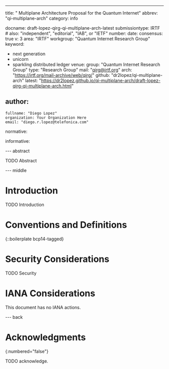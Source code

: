 ---
title: " Multiplane Architecture Proposal for the Quantum Internet"
abbrev: "qi-multiplane-arch"
category: info

docname: draft-lopez-qirg-qi-multiplane-arch-latest
submissiontype: IRTF  # also: "independent", "editorial", "IAB", or "IETF"
number:
date:
consensus: true
v: 3
area: "IRTF"
workgroup: "Quantum Internet Research Group"
keyword:
 - next generation
 - unicorn
 - sparkling distributed ledger
venue:
  group: "Quantum Internet Research Group"
  type: "Research Group"
  mail: "qirg@irtf.org"
  arch: "https://irtf.org/mail-archive/web/qirg/"
  github: "dr2lopez/qi-multiplane-arch"
  latest: "https://dr2lopez.github.io/qi-multiplane-arch/draft-lopez-qirg-qi-multiplane-arch.html"

author:
 -
    fullname: "Diego Lopez"
    organization: Your Organization Here
    email: "diego.r.lopez@telefonica.com"

normative:

informative:


--- abstract

TODO Abstract


--- middle

# Introduction

TODO Introduction


# Conventions and Definitions

{::boilerplate bcp14-tagged}


# Security Considerations

TODO Security


# IANA Considerations

This document has no IANA actions.


--- back

# Acknowledgments
{:numbered="false"}

TODO acknowledge.
